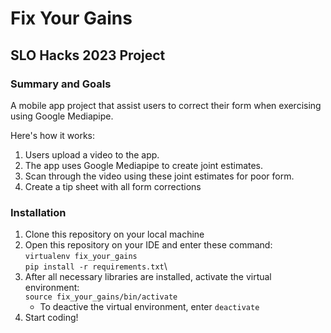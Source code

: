 # Fix Your Gains
## SLO Hacks 2023 Project

### Summary and Goals

A mobile app project that assist users to correct 
their form when exercising using Google Mediapipe. 

Here's how it works:
1. Users upload a video to the app.
2. The app uses Google Mediapipe to create joint estimates.
3. Scan through the video using these joint estimates for poor form.
4. Create a tip sheet with all form corrections

### Installation

1. Clone this repository on your local machine
2. Open this repository on your IDE and enter these command:\
`virtualenv fix_your_gains`\
`pip install -r requirements.txt`\
3. After all necessary libraries are installed, activate the virtual environment:\
`source fix_your_gains/bin/activate`
    * To deactive the virtual environment, enter `deactivate`
4. Start coding!